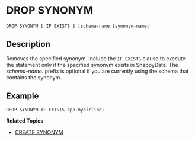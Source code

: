 # DROP SYNONYM

```pre
DROP SYNONYM [ IF EXISTS ] [schema-name.]synonym-name;
```

## Description

Removes the specified synonym. Include the `IF EXISTS` clause to execute the statement only if the specified synonym exists in SnappyData. The *schema-name.* prefix is optional if you are currently using the schema that contains the synonym.

## Example

```pre
DROP SYNONYM IF EXISTS app.myairline;
```

**Related Topics**</br>

* [CREATE SYNONYM](create-synonym.md)

